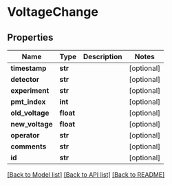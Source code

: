 # VoltageChange

## Properties
Name | Type | Description | Notes
------------ | ------------- | ------------- | -------------
**timestamp** | **str** |  | [optional] 
**detector** | **str** |  | [optional] 
**experiment** | **str** |  | [optional] 
**pmt_index** | **int** |  | [optional] 
**old_voltage** | **float** |  | [optional] 
**new_voltage** | **float** |  | [optional] 
**operator** | **str** |  | [optional] 
**comments** | **str** |  | [optional] 
**id** | **str** |  | [optional] 

[[Back to Model list]](../README.md#documentation-for-models) [[Back to API list]](../README.md#documentation-for-api-endpoints) [[Back to README]](../README.md)

